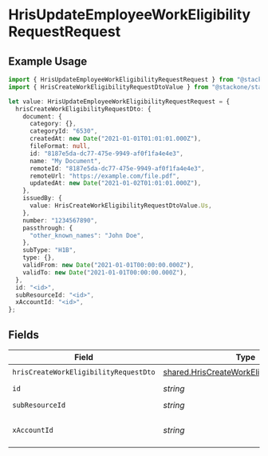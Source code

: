# HrisUpdateEmployeeWorkEligibilityRequestRequest

## Example Usage

```typescript
import { HrisUpdateEmployeeWorkEligibilityRequestRequest } from "@stackone/stackone-client-ts/sdk/models/operations";
import { HrisCreateWorkEligibilityRequestDtoValue } from "@stackone/stackone-client-ts/sdk/models/shared";

let value: HrisUpdateEmployeeWorkEligibilityRequestRequest = {
  hrisCreateWorkEligibilityRequestDto: {
    document: {
      category: {},
      categoryId: "6530",
      createdAt: new Date("2021-01-01T01:01:01.000Z"),
      fileFormat: null,
      id: "8187e5da-dc77-475e-9949-af0f1fa4e4e3",
      name: "My Document",
      remoteId: "8187e5da-dc77-475e-9949-af0f1fa4e4e3",
      remoteUrl: "https://example.com/file.pdf",
      updatedAt: new Date("2021-01-02T01:01:01.000Z"),
    },
    issuedBy: {
      value: HrisCreateWorkEligibilityRequestDtoValue.Us,
    },
    number: "1234567890",
    passthrough: {
      "other_known_names": "John Doe",
    },
    subType: "H1B",
    type: {},
    validFrom: new Date("2021-01-01T00:00:00.000Z"),
    validTo: new Date("2021-01-01T00:00:00.000Z"),
  },
  id: "<id>",
  subResourceId: "<id>",
  xAccountId: "<id>",
};
```

## Fields

| Field                                                                                                           | Type                                                                                                            | Required                                                                                                        | Description                                                                                                     |
| --------------------------------------------------------------------------------------------------------------- | --------------------------------------------------------------------------------------------------------------- | --------------------------------------------------------------------------------------------------------------- | --------------------------------------------------------------------------------------------------------------- |
| `hrisCreateWorkEligibilityRequestDto`                                                                           | [shared.HrisCreateWorkEligibilityRequestDto](../../../sdk/models/shared/hriscreateworkeligibilityrequestdto.md) | :heavy_check_mark:                                                                                              | N/A                                                                                                             |
| `id`                                                                                                            | *string*                                                                                                        | :heavy_check_mark:                                                                                              | N/A                                                                                                             |
| `subResourceId`                                                                                                 | *string*                                                                                                        | :heavy_check_mark:                                                                                              | N/A                                                                                                             |
| `xAccountId`                                                                                                    | *string*                                                                                                        | :heavy_check_mark:                                                                                              | The account identifier                                                                                          |
